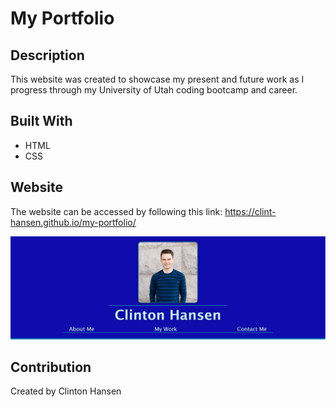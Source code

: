 # My Portfolio

## Description
This website was created to showcase my present and future work as I progress through my University of Utah coding bootcamp and career.


## Built With

* HTML
* CSS


## Website
The website can be accessed by following this link: https://clint-hansen.github.io/my-portfolio/

![Website Homepage](https://github.com/Clint-Hansen/my-portfolio/blob/main/assets/images/my-portfolio-project.PNG?raw=true)


## Contribution
Created by Clinton Hansen